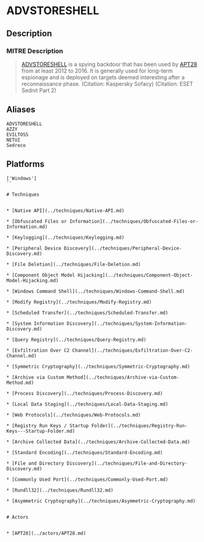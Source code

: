 
# ADVSTORESHELL

## Description

### MITRE Description

> [ADVSTORESHELL](https://attack.mitre.org/software/S0045) is a spying backdoor that has been used by [APT28](https://attack.mitre.org/groups/G0007) from at least 2012 to 2016. It is generally used for long-term espionage and is deployed on targets deemed interesting after a reconnaissance phase. (Citation: Kaspersky Sofacy) (Citation: ESET Sednit Part 2)

## Aliases

```
ADVSTORESHELL
AZZY
EVILTOSS
NETUI
Sedreco
```

## Platforms

```
['Windows']
``

# Techniques


* [Native API](../techniques/Native-API.md)

* [Obfuscated Files or Information](../techniques/Obfuscated-Files-or-Information.md)
    
* [Keylogging](../techniques/Keylogging.md)
    
* [Peripheral Device Discovery](../techniques/Peripheral-Device-Discovery.md)
    
* [File Deletion](../techniques/File-Deletion.md)
    
* [Component Object Model Hijacking](../techniques/Component-Object-Model-Hijacking.md)
    
* [Windows Command Shell](../techniques/Windows-Command-Shell.md)
    
* [Modify Registry](../techniques/Modify-Registry.md)
    
* [Scheduled Transfer](../techniques/Scheduled-Transfer.md)
    
* [System Information Discovery](../techniques/System-Information-Discovery.md)
    
* [Query Registry](../techniques/Query-Registry.md)
    
* [Exfiltration Over C2 Channel](../techniques/Exfiltration-Over-C2-Channel.md)
    
* [Symmetric Cryptography](../techniques/Symmetric-Cryptography.md)
    
* [Archive via Custom Method](../techniques/Archive-via-Custom-Method.md)
    
* [Process Discovery](../techniques/Process-Discovery.md)
    
* [Local Data Staging](../techniques/Local-Data-Staging.md)
    
* [Web Protocols](../techniques/Web-Protocols.md)
    
* [Registry Run Keys / Startup Folder](../techniques/Registry-Run-Keys---Startup-Folder.md)
    
* [Archive Collected Data](../techniques/Archive-Collected-Data.md)
    
* [Standard Encoding](../techniques/Standard-Encoding.md)
    
* [File and Directory Discovery](../techniques/File-and-Directory-Discovery.md)
    
* [Commonly Used Port](../techniques/Commonly-Used-Port.md)
    
* [Rundll32](../techniques/Rundll32.md)
    
* [Asymmetric Cryptography](../techniques/Asymmetric-Cryptography.md)
    

# Actors


* [APT28](../actors/APT28.md)

